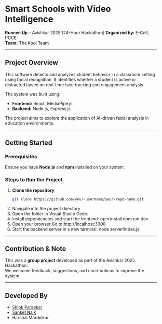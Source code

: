 # **Smart Schools with Video Intelligence**
**Runner-Up** – Avishkar 2025 (24-Hour Hackathon)
**Organized by:** E-Cell, PCCE  
**Team:** The Kool Team

---

## Project Overview

This software detects and analyzes student behavior in a classroom setting using facial recognition. It identifies whether a student is active or distracted based on real-time face tracking and engagement analysis.

The system was built using:
- **Frontend:** React, MediaPipe.js  
- **Backend:** Node.js, Express.js

The project aims to explore the application of AI-driven facial analysis in education environments.

---

## Getting Started

### Prerequisites
Ensure you have **Node.js** and **npm** installed on your system.

### Steps to Run the Project

1. **Clone the repository**  
   ```bash
   git clone https://github.com/your-username/your-repo-name.git
2. Navigate into the project directory
3. Open the folder in Visual Studio Code.
4. Install dependencies and start the frontend:
   npm install
   npm run dev
5. Open your browser
   Go to:http://localhost:3000
6. Start the backend server in a new terminal:
   node server/index.js

---

## Contribution & Note

This was a **group project** developed as part of the Avishkar 2025 Hackathon.  
We welcome feedback, suggestions, and contributions to improve the system.

---
   
## Developed By

- [Shlok Parsekar](https://github.com/shlokparsekar27)  
- [Sanket Naik](https://github.com/sanketnaik20)  
- Harshal Mardolkar
